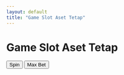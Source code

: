 ```yaml
---
layout: default
title: "Game Slot Aset Tetap"
---
```


<div class="container">
    <h1>Game Slot Aset Tetap</h1>
    <div class="slot-machine">
        <div id="slot1" class="slot"></div>
        <div id="slot2" class="slot"></div>
        <div id="slot3" class="slot"></div>
    </div>
    <div class="controls">
        <button onclick="spin()">Spin</button>
        <button onclick="maxBet()">Max Bet</button>
    </div>
</div>

<script src="script.js"></script>
